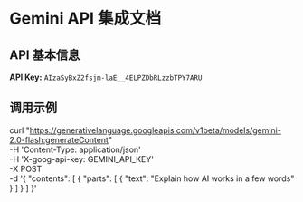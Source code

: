 # Gemini API 集成文档

## API 基本信息

**API Key:** `AIzaSyBxZ2fsjm-laE__4ELPZDbRLzzbTPY7ARU`

## 调用示例

curl "https://generativelanguage.googleapis.com/v1beta/models/gemini-2.0-flash:generateContent" \
  -H 'Content-Type: application/json' \
  -H 'X-goog-api-key: GEMINI_API_KEY' \
  -X POST \
  -d '{
    "contents": [
      {
        "parts": [
          {
            "text": "Explain how AI works in a few words"
          }
        ]
      }
    ]
  }'